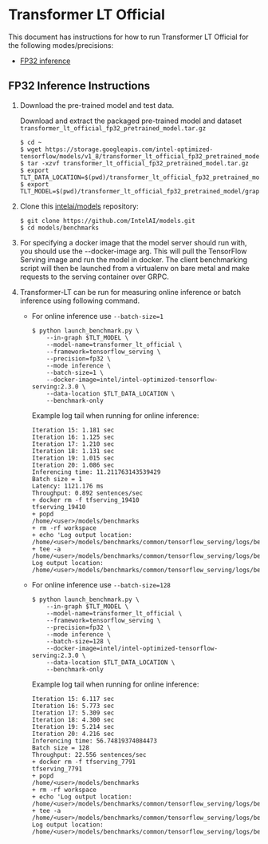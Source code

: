 # Transformer LT Official

This document has instructions for how to run Transformer LT Official for the
following modes/precisions:
* [FP32 inference](#fp32-inference-instructions)

## FP32 Inference Instructions
1. Download the pre-trained model and test data.

    Download and extract the packaged pre-trained model and dataset `transformer_lt_official_fp32_pretrained_model.tar.gz`

    ```
    $ cd ~
    $ wget https://storage.googleapis.com/intel-optimized-tensorflow/models/v1_8/transformer_lt_official_fp32_pretrained_model.tar.gz
    $ tar -xzvf transformer_lt_official_fp32_pretrained_model.tar.gz
    $ export TLT_DATA_LOCATION=$(pwd)/transformer_lt_official_fp32_pretrained_model/data
    $ export TLT_MODEL=$(pwd)/transformer_lt_official_fp32_pretrained_model/graph/fp32_graphdef.pb

    ```
3. Clone this [intelai/models](https://github.com/IntelAI/models)
repository:
    ```
    $ git clone https://github.com/IntelAI/models.git
    $ cd models/benchmarks
    ```
4. For specifying a docker image that the model server should run with, you should use the --docker-image arg. This will pull the TensorFlow Serving image and run the model in docker. The client benchmarking script will then be launched from a virtualenv on bare metal and make requests to the serving container over GRPC.

5. Transformer-LT can be run for measuring online inference or batch inference using following command.
    * For online inference use `--batch-size=1` 
        ```
        $ python launch_benchmark.py \
            --in-graph $TLT_MODEL \
            --model-name=transformer_lt_official \
            --framework=tensorflow_serving \
            --precision=fp32 \
            --mode inference \
            --batch-size=1 \
            --docker-image=intel/intel-optimized-tensorflow-serving:2.3.0 \
            --data-location $TLT_DATA_LOCATION \
            --benchmark-only
        ```
        Example log tail when running for online inference:
        ```
        Iteration 15: 1.181 sec
        Iteration 16: 1.125 sec
        Iteration 17: 1.210 sec
        Iteration 18: 1.131 sec
        Iteration 19: 1.015 sec
        Iteration 20: 1.086 sec
        Inferencing time: 11.211763143539429
        Batch size = 1
        Latency: 1121.176 ms
        Throughput: 0.892 sentences/sec
        + docker rm -f tfserving_19410
        tfserving_19410
        + popd
        /home/<user>/models/benchmarks
        + rm -rf workspace
        + echo 'Log output location: /home/<user>/models/benchmarks/common/tensorflow_serving/logs/benchmark_transformer_lt_official_inference_fp32_20200709_164214.log'
        + tee -a /home/<user>/models/benchmarks/common/tensorflow_serving/logs/benchmark_transformer_lt_official_inference_fp32_20200709_164214.log
        Log output location: /home/<user>/models/benchmarks/common/tensorflow_serving/logs/benchmark_transformer_lt_official_inference_fp32_20200709_164214.log
        ```

    * For online inference use `--batch-size=128`
        ```
        $ python launch_benchmark.py \
            --in-graph $TLT_MODEL \
            --model-name=transformer_lt_official \
            --framework=tensorflow_serving \
            --precision=fp32 \
            --mode inference \
            --batch-size=128 \
            --docker-image=intel/intel-optimized-tensorflow-serving:2.3.0 \
            --data-location $TLT_DATA_LOCATION \
            --benchmark-only
        ```
        Example log tail when running for online inference:
        ```
        Iteration 15: 6.117 sec
        Iteration 16: 5.773 sec
        Iteration 17: 5.309 sec
        Iteration 18: 4.300 sec
        Iteration 19: 5.214 sec
        Iteration 20: 4.216 sec
        Inferencing time: 56.74819374084473
        Batch size = 128
        Throughput: 22.556 sentences/sec
        + docker rm -f tfserving_7791
        tfserving_7791
        + popd
        /home/<user>/models/benchmarks
        + rm -rf workspace
        + echo 'Log output location: /home/<user>/models/benchmarks/common/tensorflow_serving/logs/benchmark_transformer_lt_official_inference_fp32_20200709_164621.log'
        + tee -a /home/<user>/models/benchmarks/common/tensorflow_serving/logs/benchmark_transformer_lt_official_inference_fp32_20200709_164621.log
        Log output location: /home/<user>/models/benchmarks/common/tensorflow_serving/logs/benchmark_transformer_lt_official_inference_fp32_20200709_164621.log
        ```
